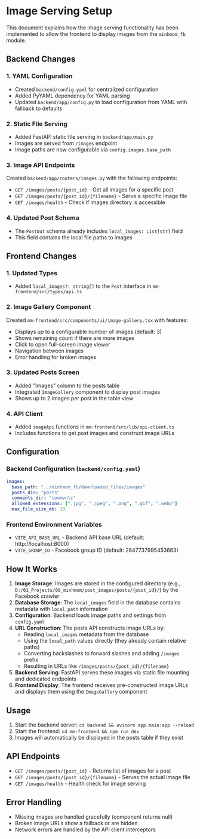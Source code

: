# Image Serving Setup

This document explains how the image serving functionality has been implemented to allow the frontend to display images from the `minhmom_fb` module.

## Backend Changes

### 1. YAML Configuration
- Created `backend/config.yaml` for centralized configuration
- Added PyYAML dependency for YAML parsing
- Updated `backend/app/config.py` to load configuration from YAML with fallback to defaults

### 2. Static File Serving
- Added FastAPI static file serving in `backend/app/main.py`
- Images are served from `/images` endpoint
- Image paths are now configurable via `config.images.base_path`

### 3. Image API Endpoints
Created `backend/app/routers/images.py` with the following endpoints:

- `GET /images/posts/{post_id}` - Get all images for a specific post
- `GET /images/posts/{post_id}/{filename}` - Serve a specific image file
- `GET /images/health` - Check if images directory is accessible

### 4. Updated Post Schema
- The `PostOut` schema already includes `local_images: List[str]` field
- This field contains the local file paths to images

## Frontend Changes

### 1. Updated Types
- Added `local_images?: string[]` to the `Post` interface in `mm-frontend/src/types/api.ts`

### 2. Image Gallery Component
Created `mm-frontend/src/components/ui/image-gallery.tsx` with features:
- Displays up to a configurable number of images (default: 3)
- Shows remaining count if there are more images
- Click to open full-screen image viewer
- Navigation between images
- Error handling for broken images

### 3. Updated Posts Screen
- Added "Images" column to the posts table
- Integrated `ImageGallery` component to display post images
- Shows up to 2 images per post in the table view

### 4. API Client
- Added `imageApi` functions in `mm-frontend/src/lib/api-client.ts`
- Includes functions to get post images and construct image URLs

## Configuration

### Backend Configuration (`backend/config.yaml`)
```yaml
images:
  base_path: "../minhmom_fb/downloaded_files/images"
  posts_dir: "posts"
  comments_dir: "comments"
  allowed_extensions: [".jpg", ".jpeg", ".png", ".gif", ".webp"]
  max_file_size_mb: 10
```

### Frontend Environment Variables
- `VITE_API_BASE_URL` - Backend API base URL (default: http://localhost:8000)
- `VITE_GROUP_ID` - Facebook group ID (default: 2847737995453663)

## How It Works

1. **Image Storage**: Images are stored in the configured directory (e.g., `D:/01_Projects/09_minhmom/post_images/posts/{post_id}/`) by the Facebook crawler
2. **Database Storage**: The `local_images` field in the database contains metadata with `local_path` information
3. **Configuration**: Backend loads image paths and settings from `config.yaml`
4. **URL Construction**: The posts API constructs image URLs by:
   - Reading `local_images` metadata from the database
   - Using the `local_path` values directly (they already contain relative paths)
   - Converting backslashes to forward slashes and adding `/images` prefix
   - Resulting in URLs like `/images/posts/{post_id}/{filename}`
5. **Backend Serving**: FastAPI serves these images via static file mounting and dedicated endpoints
6. **Frontend Display**: The frontend receives pre-constructed image URLs and displays them using the `ImageGallery` component

## Usage

1. Start the backend server: `cd backend && uvicorn app.main:app --reload`
2. Start the frontend: `cd mm-frontend && npm run dev`
3. Images will automatically be displayed in the posts table if they exist

## API Endpoints

- `GET /images/posts/{post_id}` - Returns list of images for a post
- `GET /images/posts/{post_id}/{filename}` - Serves the actual image file
- `GET /images/health` - Health check for image serving

## Error Handling

- Missing images are handled gracefully (component returns null)
- Broken image URLs show a fallback or are hidden
- Network errors are handled by the API client interceptors
